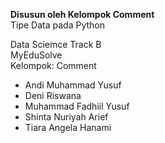 **Disusun oleh Kelompok Comment</br>**
Tipe Data pada Python

Data Sciemce Track B</br>
MyEduSolve</br>
Kelompok: Comment
</hr>
<ul>
<li>Andi Muhammad Yusuf</li>
<li>Deni Riswana</li>
<li>Muhammad Fadhiil Yusuf</li>
<li>Shinta Nuriyah Arief</li>
<li>Tiara Angela Hanami</li>
</ul>


